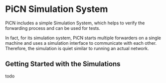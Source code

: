 # PiCN Simulation System

PiCN includes a simple Simulation System, which helps to verify the forwarding process and can 
be used for tests. 

In fact, for its simulation system, PiCN starts multiple forwarders on a single machine and uses 
a simulation interface to communicate with each other. 
Therefore, the simulation is quiet similar to running an actual network. 

## Getting Started with the Simulations

todo 